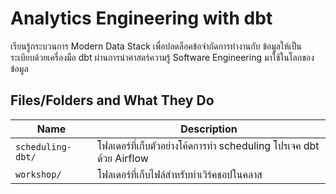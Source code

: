 # Analytics Engineering with dbt

เรียนรู้กระบวนการ Modern Data Stack เพื่อปลดล็อคข้อจำกัดการทำงานกับ
ข้อมูลให้เป็นระเบียบด้วยเครื่องมือ dbt ผ่านการนำศาสตร์ความรู้ Software Engineering
มาใช้ในโลกของข้อมูล

## Files/Folders and What They Do

| Name | Description |
| - | - |
| `scheduling-dbt/` | โฟลเดอร์ที่เก็บตัวอย่างโค้ดการทำ scheduling โปรเจค dbt ด้วย Airflow |
| `workshop/` | โฟลเดอร์ที่เก็บไฟล์สำหรับทำเวิร์คชอปในคลาส |
